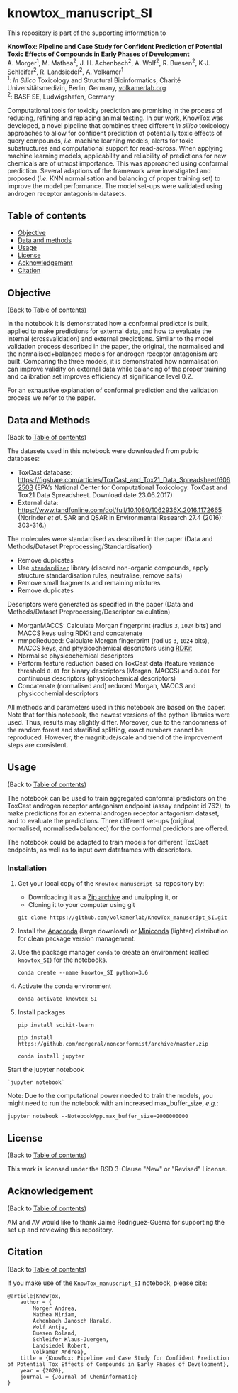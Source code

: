 # knowtox_manuscript_SI

This repository is part of the supporting information to

<b> KnowTox: Pipeline and Case Study for Confident Prediction of Potential Toxic Effects of Compounds in Early Phases of Development </b><br />
A. Morger<sup>1</sup>, M. Mathea<sup>2</sup>, J. H. Achenbach<sup>2</sup>, A. Wolf<sup>2</sup>, R. Buesen<sup>2</sup>, K-J. Schleifer<sup>2</sup>, R. Landsiedel<sup>2</sup>, A. Volkamer<sup>1</sup><br />
<sup>1</sup>: <i>In Silico</i> Toxicology and Structural Bioinformatics, Charité Universitätsmedizin, Berlin, Germany, [volkamerlab.org](https://physiologie-ccm.charite.de/en/research_at_the_institute/volkamer_lab/) <br />
<sup>2</sup>: BASF SE, Ludwigshafen, Germany

Computational tools for toxicity prediction are promising in the process of reducing, refining and
replacing animal testing. In our work, KnowTox was developed, a novel pipeline that combines three
different _in silico_ toxicology approaches to allow for confident prediction of potentially toxic effects of
query compounds, _i.e._ machine learning models, alerts for toxic substructures and computational
support for read-across. When applying machine learning models, applicability and reliability of
predictions for new chemicals are of utmost importance. This was approached using conformal prediction. Several adaptions of the framework were investigated and proposed (_i.e._ KNN normalisation and balancing of proper training set) to improve the model performance. The model set-ups were validated using androgen receptor antagonism datasets.

## Table of contents

* [Objective](#objective)
* [Data and methods](#data-and-methods)
* [Usage](#usage)
* [License](#license)
* [Acknowledgement](#acknowledgement)
* [Citation](#citation)

## Objective
(Back to [Table of contents](#table-of-contents))

In the notebook it is demonstrated how a conformal predictor is built, applied to make predictions for external data, and how to evaluate the internal (crossvalidation) and external predictions. Similar to the model validation process described in the paper, the original, the normalised and the normalised+balanced models for androgen receptor antagonism are built. Comparing the three models, it is demonstrated how normalisation can improve validity on external data while balancing of the proper training and calibration set improves efficiency at significance level 0.2. 

For an exhaustive explanation of conformal prediction and the validation process we refer to the paper. 

## Data and Methods
(Back to [Table of contents](#table-of-contents))

The datasets used in this notebook were downloaded from public databases:
* ToxCast database: https://figshare.com/articles/ToxCast_and_Tox21_Data_Spreadsheet/6062503 
(EPA’s National Center for Computational Toxicology. ToxCast and Tox21 Data Spreadsheet. Download date 23.06.2017)
* External data: https://www.tandfonline.com/doi/full/10.1080/1062936X.2016.1172665 
(Norinder _et al._ SAR and QSAR in Environmental Research 27.4 (2016): 303-316.)

The molecules were standardised as described in the paper (Data and Methods/Dataset Preprocessing/Standardisation)
* Remove duplicates
* Use [`standardiser`](https://github.com/flatkinson/standardiser) library (discard non-organic compounds, apply structure standardisation rules, neutralise, remove salts)
* Remove small fragments and remaining mixtures
* Remove duplicates

Descriptors were generated as specified in the paper (Data and Methods/Dataset Preprocessing/Descriptor calculation)
* MorganMACCS: Calculate Morgan fingerprint (radius `3`, `1024` bits) and MACCS keys using [RDKit](https://www.rdkit.org/) and concatenate
* mmpcReduced: Calculate Morgan fingerprint (radius `3`, `1024` bits), MACCS keys, and physicochemical descriptors using [RDKit](https://www.rdkit.org/)
* Normalise physicochemical descriptors
* Perform feature reduction based on ToxCast data (feature variance threshold `0.01` for binary descriptors (Morgan, MACCS) and `0.001` for continuous descriptors (physicochemical descriptors)
* Concatenate (normalised and) reduced Morgan, MACCS and physicochemial descriptors

All methods and parameters used in this notebook are based on the paper. Note that for this notebook, the newest versions of the python libraries were used. Thus, results may slightly differ. Moreover, due to the randomness of the random forest and stratified splitting, exact numbers cannot be reproduced. However, the magnitude/scale and trend of the improvement steps are consistent.

## Usage
(Back to [Table of contents](#table-of-contents))

The notebook can be used to train aggregated conformal predictors on the ToxCast androgen receptor antagonism endpoint (assay endpoint id 762), to make predictions for an external androgen receptor antagonism dataset, and to evaluate the predictions. Three different set-ups (original, normalised, normalised+balanced) for the conformal predictors are offered. 

The notebook could be adapted to train models for different ToxCast endpoints, as well as to input own dataframes with descriptors.

### Installation

1. Get your local copy of the `KnowTox_manuscript_SI` repository by:
    * Downloading it as a [Zip archive](https://github.com/volkamerlab/KnowTox_manuscript_SI/archive/master.zip) and unzipping it, or
    * Cloning it to your computer using git

    ```
    git clone https://github.com/volkamerlab/KnowTox_manuscript_SI.git
    ``` 

2. Install the [Anaconda](
https://docs.anaconda.com/anaconda/install/) (large download) or [Miniconda](https://docs.conda.io/en/latest/miniconda.html) (lighter) distribution for clean package version management.

3. Use the package manager `conda` to create an environment (called `knowtox_SI`) for the notebooks.
    
    `conda create --name knowtox_SI python=3.6`

4. Activate the conda environment

    `conda activate knowtox_SI`

5. Install packages
    
    `pip install scikit-learn`
    
    `pip install https://github.com/morgeral/nonconformist/archive/master.zip`
    
    `conda install jupyter`
    
Start the jupyter notebook

    `jupyter notebook`

Note: Due to the computational power needed to train the models, you might need to run the notebook with an increased max_buffer_size, _e.g._: 

```
jupyter notebook --NotebookApp.max_buffer_size=2000000000
```
    
## License
(Back to [Table of contents](#table-of-contents))

This work is licensed under the BSD 3-Clause "New" or "Revised" License.

## Acknowledgement
(Back to [Table of contents](#table-of-contents))

AM and AV would like to thank Jaime Rodríguez-Guerra for supporting the set up and reviewing this repository.

## Citation
(Back to [Table of contents](#table-of-contents))

If you make use of the `KnowTox_manuscript_SI` notebook, please cite:

```
@article{KnowTox,
    author = {
        Morger Andrea, 
        Mathea Miriam, 
        Achenbach Janosch Harald, 
        Wolf Antje, 
        Buesen Roland, 
        Schleifer Klaus-Juergen, 
        Landsiedel Robert, 
        Volkamer Andrea},
    title = {KnowTox: Pipeline and Case Study for Confident Prediction of Potential Tox Effects of Compounds in Early Phases of Development},
    year = {2020},
    journal = {Journal of Cheminformatic}
}
```
